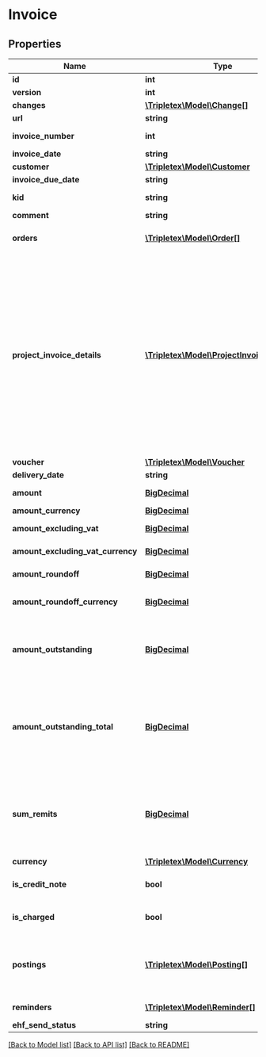 # Invoice

## Properties
Name | Type | Description | Notes
------------ | ------------- | ------------- | -------------
**id** | **int** |  | [optional] 
**version** | **int** |  | [optional] 
**changes** | [**\Tripletex\Model\Change[]**](Change.md) |  | [optional] 
**url** | **string** |  | [optional] 
**invoice_number** | **int** | If value is set to 0, the invoice number will be generated. | [optional] 
**invoice_date** | **string** |  | 
**customer** | [**\Tripletex\Model\Customer**](Customer.md) |  | [optional] 
**invoice_due_date** | **string** |  | 
**kid** | **string** | KID - Kundeidentifikasjonsnummer. | [optional] 
**comment** | **string** |  | [optional] 
**orders** | [**\Tripletex\Model\Order[]**](Order.md) | Related orders. Only one order per invoice is supported at the moment. | 
**project_invoice_details** | [**\Tripletex\Model\ProjectInvoiceDetails[]**](ProjectInvoiceDetails.md) | ProjectInvoiceDetails contains additional information about the invoice, in particular invoices for projects. It contains information about the charged project, the fee amount, extra percent and amount, extra costs, travel expenses, invoice and project comments, akonto amount and values determining if extra costs, akonto and hours should be included. ProjectInvoiceDetails is an object which represents the relation between an invoice and a Project, Orderline and OrderOut object. | [optional] 
**voucher** | [**\Tripletex\Model\Voucher**](Voucher.md) |  | [optional] 
**delivery_date** | **string** | The delivery date. | [optional] 
**amount** | [**BigDecimal**](BigDecimal.md) | In the company’s currency, typically NOK. | [optional] 
**amount_currency** | [**BigDecimal**](BigDecimal.md) | In the specified currency. | [optional] 
**amount_excluding_vat** | [**BigDecimal**](BigDecimal.md) | Amount excluding VAT (NOK). | [optional] 
**amount_excluding_vat_currency** | [**BigDecimal**](BigDecimal.md) | Amount excluding VAT in the specified currency. | [optional] 
**amount_roundoff** | [**BigDecimal**](BigDecimal.md) | Amount of round off to nearest integer. | [optional] 
**amount_roundoff_currency** | [**BigDecimal**](BigDecimal.md) | Amount of round off to nearest integer in the specified currency. | [optional] 
**amount_outstanding** | [**BigDecimal**](BigDecimal.md) | The amount outstanding based on the history collection, excluding reminders and any existing remits, in the invoice currency. | [optional] 
**amount_outstanding_total** | [**BigDecimal**](BigDecimal.md) | The amount outstanding based on the history collection and including the last reminder and any existing remits. This is the total invoice balance including reminders and remittances, in the invoice currency. | [optional] 
**sum_remits** | [**BigDecimal**](BigDecimal.md) | The sum of all open remittances of the invoice. Remittances are reimbursement payments back to the customer and are therefore relevant to the bookkeeping of the invoice in the accounts. | [optional] 
**currency** | [**\Tripletex\Model\Currency**](Currency.md) |  | [optional] 
**is_credit_note** | **bool** |  | [optional] [default to false]
**is_charged** | **bool** |  | [optional] [default to false]
**postings** | [**\Tripletex\Model\Posting[]**](Posting.md) | The invoice postings, which includes a posting for the invoice with a positive amount, and one or more posting for the payments with negative amounts. | [optional] 
**reminders** | [**\Tripletex\Model\Reminder[]**](Reminder.md) | Invoice debt collection and reminders. | [optional] 
**ehf_send_status** | **string** |  | [optional] 

[[Back to Model list]](../README.md#documentation-for-models) [[Back to API list]](../README.md#documentation-for-api-endpoints) [[Back to README]](../README.md)

